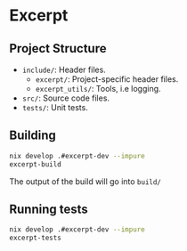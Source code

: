 # Excerpt

## Project Structure

- `include/`: Header files.
  - `excerpt/`: Project-specific header files.
  - `excerpt_utils/`: Tools, i.e logging.
- `src/`: Source code files.
- `tests/`: Unit tests.

## Building

```sh
nix develop .#excerpt-dev --impure
excerpt-build
```

The output of the build will go into `build/`

## Running tests

```sh
nix develop .#excerpt-dev --impure
excerpt-tests
```
